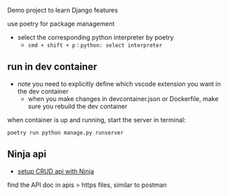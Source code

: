 
Demo project to learn Django features

use poetry for package management
+ select the corresponding python interpreter by poetry
  + `cmd + shift + p` : `python: select interpreter` 


## run in dev container

+ note you need to explicitly define which vscode extension you want in the dev container
  + when you make changes in devcontainer.json or Dockerfile, make sure you rebuild the dev container 

when container is up and running, start the server in terminal:
```shell
poetry run python manage.py runserver
```




## Ninja api
+ [setup CRUD api with Ninja](./docs/ninja_api.md)

find the API doc in apis > https files, similar to postman 
